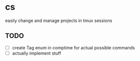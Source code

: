 # cs

easily change and manage projects in tmux sessions

## TODO

- [ ] create Tag enum in comptime for actual possible commands
- [ ] actually implement stuff
